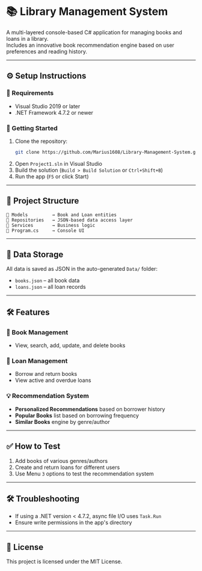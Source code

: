 # 📚 Library Management System

A multi-layered console-based C# application for managing books and loans in a library.  
Includes an innovative book recommendation engine based on user preferences and reading history.

---

## ⚙️ Setup Instructions

### 🧩 Requirements
- Visual Studio 2019 or later
- .NET Framework 4.7.2 or newer

### 🚀 Getting Started

1. Clone the repository:
   ```bash
   git clone https://github.com/Marius1608/Library-Management-System.git
   ```
2. Open `Project1.sln` in Visual Studio  
3. Build the solution (`Build > Build Solution` or `Ctrl+Shift+B`)  
4. Run the app (`F5` or click Start)

---

## 🧱 Project Structure

```
📁 Models         → Book and Loan entities  
📁 Repositories   → JSON-based data access layer  
📁 Services       → Business logic  
📄 Program.cs     → Console UI
```

---

## 💾 Data Storage

All data is saved as JSON in the auto-generated `Data/` folder:
- `books.json` – all book data
- `loans.json` – all loan records

---

## 🛠️ Features

### 📘 Book Management
- View, search, add, update, and delete books

### 📕 Loan Management
- Borrow and return books  
- View active and overdue loans

### 💡 Recommendation System
- **Personalized Recommendations** based on borrower history
- **Popular Books** list based on borrowing frequency
- **Similar Books** engine by genre/author

---

## ✅ How to Test

1. Add books of various genres/authors  
2. Create and return loans for different users  
3. Use Menu `3` options to test the recommendation system

---

## 🛠️ Troubleshooting

- If using a .NET version < 4.7.2, async file I/O uses `Task.Run`
- Ensure write permissions in the app's directory

---

## 📄 License

This project is licensed under the MIT License.
